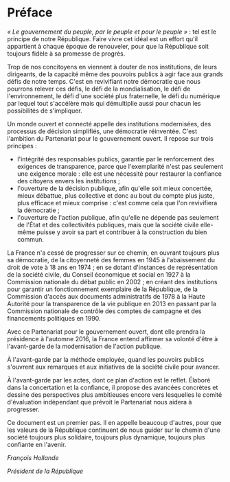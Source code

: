 # Préface

_« Le gouvernement du peuple, par le peuple et pour le peuple »_ : tel est le principe de notre
République. Faire vivre cet idéal est un effort qu'il appartient à chaque époque de
renouveler, pour que la République soit toujours fidèle à sa promesse de progrès.

Trop de nos concitoyens en viennent à douter de nos institutions, de leurs dirigeants, de la
capacité même des pouvoirs publics à agir face aux grands défis de notre temps. C'est en
revivifiant notre démocratie que nous pourrons relever ces défis, le défi de la mondialisation,
le défi de l'environnement, le défi d'une société plus fraternelle, le défi du numérique par
lequel tout s'accélère mais qui démultiplie aussi pour chacun les possibilités de s'impliquer.

Un monde ouvert et connecté appelle des institutions modernisées, des processus de
décision simplifiés, une démocratie réinventée. C'est l'ambition du Partenariat pour le
gouvernement ouvert. Il repose sur trois principes :

- l'intégrité des responsables publics, garantie par le renforcement des exigences de
  transparence, parce que l'exemplarité n'est pas seulement une exigence morale :
  elle est une nécessité pour restaurer la confiance des citoyens envers les institutions ;
- l'ouverture de la décision publique, afin qu'elle soit mieux concertée, mieux
  débattue, plus collective et donc au bout du compte plus juste, plus efficace et
  mieux comprise : c'est comme cela que l'on revivifiera la démocratie ;
- l'ouverture de l'action publique, afin qu'elle ne dépende pas seulement de l'État et
  des collectivités publiques, mais que la société civile elle-même puisse y avoir sa part
  et contribuer à la construction du bien commun.

La France n'a cessé de progresser sur ce chemin, en ouvrant toujours plus sa démocratie, de
la citoyenneté des femmes en 1945 à l'abaissement du droit de vote à 18 ans en 1974 ; en se
dotant d'instances de représentation de la société civile, du Conseil économique et social
en 1927 à la Commission nationale du débat public en 2002 ; en créant des institutions pour
garantir un fonctionnement exemplaire de la République, de la Commission d'accès aux
documents administratifs de 1978 à la Haute Autorité pour la transparence de la vie publique
en 2013 en passant par la Commission nationale de contrôle des comptes de campagne et
des financements politiques en 1990.

Avec ce Partenariat pour le gouvernement ouvert, dont elle prendra la présidence à
l'automne 2016, la France entend affirmer sa volonté d'être à l'avant-garde de la
modernisation de l'action publique.

À l'avant-garde par la méthode employée, quand les pouvoirs publics s'ouvrent aux
remarques et aux initiatives de la société civile pour avancer.

À l'avant-garde par les actes, dont ce plan d'action est le reflet. Élaboré dans la
concertation et la confiance, il propose des avancées concrètes et dessine des perspectives
plus ambitieuses encore vers lesquelles le comité d'évaluation indépendant que prévoit le
Partenariat nous aidera à progresser.

Ce document est un premier pas. Il en appelle beaucoup d'autres, pour que les valeurs de la
République continuent de nous guider sur le chemin d'une société toujours plus solidaire,
toujours plus dynamique, toujours plus confiante en l'avenir.

_François Hollande_

_Président de la République_
